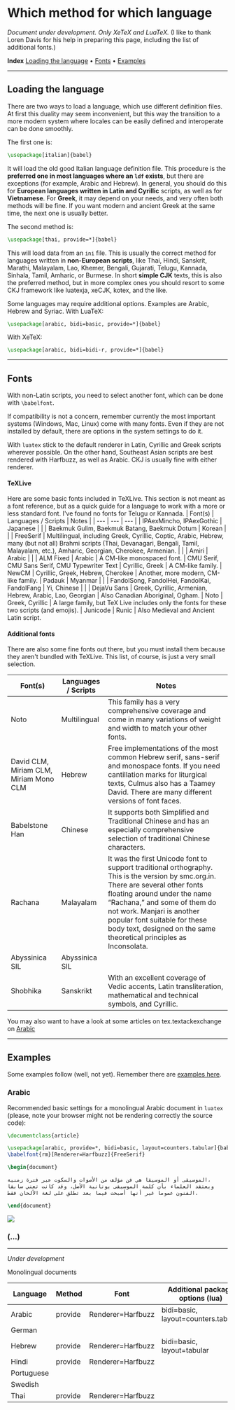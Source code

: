 # Which method for which language

_Document under development. Only XeTeX and LuaTeX._ (I like to thank Loren Davis for his help in preparing this page, including the list of additional fonts.)

**Index** [Loading the language](#loading-the-language) • [Fonts](#fonts) • [Examples](#examples)

--------------------------

## Loading the language

There are two ways to load a language, which use different definition files. At first this duality may seem inconvenient, but this way the transition to a more modern system where locales can be easily defined and interoperate can be done smoothly.

The first one is:
```tex
\usepackage[italian]{babel}
```
It will load the old good Italian language definition file. This procedure is the **preferred one in most languages where an `ldf` exists**, but there are exceptions (for example, Arabic and Hebrew). In general, you should do this for **European languages written in Latin and Cyrillic** scripts, as well as for **Vietnamese**. For **Greek**, it may depend on your needs, and very often both methods will be fine. If you want modern and ancient Greek at the same time, the next one is usually better.

The second method is:
```tex
\usepackage[thai, provide=*]{babel}
```
This will load data from an `ini` file. This is usually the correct method for languages written in **non-European scripts**, like Thai, Hindi, Sanskrit, Marathi, Malayalam, Lao, Khemer, Bengali, Gujarati, Telugu, Kannada, Sinhala, Tamil, Amharic, or Burmese. In short **simple CJK** texts, this is also the preferred method, but in more complex ones you should resort to some CKJ framework like luatexja, xeCJK, kotex, and the like.

Some languages may require additional options. Examples are Arabic, Hebrew and Syriac. With LuaTeX:
```tex
\usepackage[arabic, bidi=basic, provide=*]{babel}
```
With XeTeX:
```tex
\usepackage[arabic, bidi=bidi-r, provide=*]{babel}
```

--------------
## Fonts

With non-Latin scripts, you need to select another font, which can be done with `\babelfont`.

If compatibility is not a concern, remember currently the most important systems (Windows, Mac, Linux) come with many fonts. Even if they are not installed by default, there are options in the system settings to do it. 

With `luatex` stick to the default renderer in Latin, Cyrillic and Greek scripts wherever possible. On the other hand, Southeast Asian scripts are best rendered with Harfbuzz, as well as Arabic. CKJ is usually fine with either renderer.

#### TeXLive

Here are some basic fonts included in TeXLive. This section is not meant as a font reference, but as a quick guide for a language to work with a more or less standard font. I've found no fonts for Telugu or Kannada.
| Font(s) | Languages / Scripts | Notes |
| --- | --- | --- |
| IPAexMincho, IPAexGothic | Japanese | |
| Baekmuk Gulim, Baekmuk Batang, Baekmuk Dotum | Korean | |
| FreeSerif | Multilingual, including Greek, Cyrillic, Coptic, Arabic, Hebrew, many (but not all) Brahmi scripts (Thai, Devanagari, Bengali, Tamil, Malayalam, etc.), Amharic, Georgian, Cherokee, Armenian. | |
| Amiri | Arabic | |
| ALM Fixed | Arabic | A CM-like monospaced font.
| CMU Serif, CMU Sans Serif, CMU Typewriter Text | Cyrillic, Greek | A CM-like family.
| NewCM | Cyrillic, Greek, Hebrew, Cherokee | Another, more modern, CM-like family.
| Padauk | Myanmar | |
| FandolSong, FandolHei, FandolKai, FandolFang | Yi, Chinese | |
| DejaVu Sans | Greek, Cyrillic, Armenian, Hebrew, Arabic, Lao, Georgian | Also Canadian Aboriginal, Ogham.
| Noto | Greek, Cyrillic | A large family, but TeX Live includes only the fonts for these two scripts (and emojis).
| Junicode | Runic | Also Medieval and Ancient Latin script.

#### Additional fonts

There are also some fine fonts out there, but you must install them because they aren't bundled with TeXLive. This list, of course, is just a very small selection.

| Font(s) | Languages / Scripts | Notes |
| --- | --- | --- |
| Noto | Multilingual | This family has a very comprehensive coverage and come in many variations of weight and width to match your other fonts.
| David CLM, Miriam CLM, Miriam Mono CLM | Hebrew | Free implementations of the most common Hebrew serif, sans-serif and monospace fonts.  If you need cantillation marks for liturgical texts, Culmus also has a Taamey David.  There are many different versions of font faces.
| Babelstone Han | Chinese | It supports both Simplified and Traditional Chinese and has an especially comprehensive selection of traditional Chinese characters.
| Rachana | Malayalam | It was the first Unicode font to support traditional orthography. This is the version by smc.org.in. There are several other fonts floating around under the name “Rachana,” and some of them do not work.  Manjari is another popular font suitable for these body text, designed on the same theoretical principles as Inconsolata.
| Abyssinica SIL | Abyssinica SIL |
| Shobhika | Sanskrikt | With an excellent coverage of Vedic accents, Latin transliteration, mathematical and technical symbols, and Cyrillic.

You may also want to have a look at some articles on tex.textackexchange on [Arabic](https://tex.stackexchange.com/questions/314202/overview-of-arabic-fonts-available-for-latex-xetex)

----------------------

## Examples

Some examples follow (well, not yet). Remember there are  [examples here](https://github.com/latex3/babel/tree/master/samples).

### Arabic

Recommended basic settings for a monolingual Arabic document in `luatex` (please, note your browser might not be rendering correctly the source code):
```tex
\documentclass{article}

\usepackage[arabic, provide=*, bidi=basic, layout=counters.tabular]{babel}
\babelfont{rm}[Renderer=Harfbuzz]{FreeSerif}

\begin{document}

الموسيقى أو الموسيقا هي فن مؤلف من الأصوات والسكوت عبر فترة زمنية،
ويعتقد العلماء بأن كلمة الموسيقى يونانية الأصل، وقد كانت تعني سابقا
الفنون عموما غير أنها أصبحت فيما بعد تطلق على لغة الألحان فقط.

\end{document}
```
![](https://user-images.githubusercontent.com/1314536/97981471-a6943300-1dd2-11eb-8f13-3fb5c20dc355.png)
### (...)

-------------------------

*Under development*

Monolingual documents

| Language | Method | Font | Additional package options (lua) | xe | Notes |
| --- | --- | --- | --- | --- | --- |
| Arabic | provide | Renderer=Harfbuzz | bidi=basic, layout=counters.tabular | bidi=bidi-r | |
| German | | | | | |
| Hebrew | provide | Renderer=Harfbuzz | bidi=basic, layout=tabular | bidi=bidi-r | |
| Hindi | provide | Renderer=Harfbuzz | | |
| Portuguese | | | | |
| Swedish | | | | |
| Thai | provide | Renderer=Harfbuzz | | |



